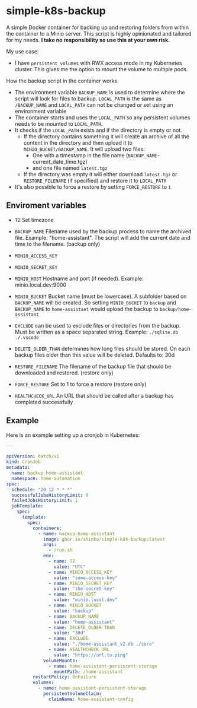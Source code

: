 # simple-k8s-backup

A simple Docker container for backing up and restoring folders from within the container to a Minio server. This script is highly opinionated and tailored for my needs. **I take no responsibility so use this at your own risk.**

My use case:

* I have `persistent volumes` with RWX access mode in my Kubernetes cluster. This gives me the option to mount the volume to multiple pods.

How the backup script in the container works:

* The environment variable `BACKUP_NAME` is used to determine where the script will look for files to backup. `LOCAL_PATH` is the same as `/BACKUP_NAME` and `LOCAL_PATH` can not be changed or set using an environment variable
* The container starts and uses the `LOCAL_PATH` so any persistent volumes needs to be mounted to `LOCAL_PATH`.
* It checks if the `LOCAL_PATH` exists and if the directory is empty or not.
  * If the directory contains something it will create an archive of all the content in the directory and then upload it to `MINIO_BUCKET/BACKUP_NAME`. It will upload two files:
    * One with a timestamp in the file name (`BACKUP_NAME`-current_date_time.tgz)
    * and one file named `latest.tgz`
  * If the directory was empty it will either download `latest.tgz` or `RESTORE_FILENAME` (if specified) and restore it to `LOCAL_PATH`
* It's also possible to force a restore by setting `FORCE_RESTORE` to `1`

## Enviroment variables

* `TZ` Set timezone

* `BACKUP_NAME` Filename used by the backup process to name the archived file. Example: "home-assistant". The script will add the current date and time to the filename. (backup only)

* `MINIO_ACCESS_KEY`

* `MINIO_SECRET_KEY`

* `MINIO_HOST` Hostname and port (if needed). Example: minio.local.dev:9000

* `MINIO_BUCKET` Bucket name (must be lowercase). A subfolder based on `BACKUP_NAME` will be created. So setting `MINIO_BUCKET` to `backup` and `BACKUP_NAME` to `home-assistant` would upload the backup to `backup/home-assistant`

* `EXCLUDE` can be used to exclude files or directories from the backup. Must be written as a space separated string. Example: `./sqlite.db ./.vscode`

* `DELETE_OLDER_THAN` determines how long files should be stored. On each backup files older than this value will be deleted. Defaults to: 30d

* `RESTORE_FILENAME` The filename of the backup file that should be downloaded and restored. (restore only)

* `FORCE_RESTORE` Set to 1 to force a restore (restore only)

* `HEALTHCHECK_URL` An URL that should be called after a backup has completed successfully

## Example
Here is an example setting up a cronjob in Kubernetes:

```yaml
---

apiVersion: batch/v1
kind: CronJob
metadata:
  name: backup-home-assistant
  namespace: home-automation
spec:
  schedule: "20 12 * * *"
  successfulJobsHistoryLimit: 0
  failedJobsHistoryLimit: 1
  jobTemplate:
    spec:
      template:
        spec:
          containers:
            - name: backup-home-assistant
              image: ghcr.io/ahinko/simple-k8s-backup:latest
              args:
                - /run.sh
              env:
                - name: TZ
                  value: "UTC"
                - name: MINIO_ACCESS_KEY
                  value: "some-access-key"
                - name: MINIO_SECRET_KEY
                  value: "the-secret-key"
                - name: MINIO_HOST
                  value: "minio.local.dev"
                - name: MINIO_BUCKET
                  value: "backup"
                - name: BACKUP_NAME
                  value: "home-assistant"
                - name: DELETE_OLDER_THAN
                  value: "30d"
                - name: EXCLUDE
                  value: "./home-assistant_v2.db ./core"
                - name: HEALTHCHECK_URL
                  value: "https://url.to.ping"
              volumeMounts:
                - name: home-assistant-persistent-storage
                  mountPath: /home-assistant
          restartPolicy: OnFailure
          volumes:
            - name: home-assistant-persistent-storage
              persistentVolumeClaim:
                claimName: home-assistant-config
```
